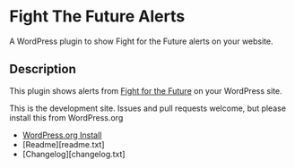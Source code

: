 # Fight The Future Alerts
A WordPress plugin to show Fight for the Future alerts on your website.

## Description

This plugin shows alerts from [Fight for the Future](https://fightforthefuture.org) on your WordPress site.

This is the development site. Issues and pull requests welcome, but please install this from WordPress.org

* [WordPress.org Install](https://wordpress.org/plugins/fftf-alerts/)
* [Readme][readme.txt]
* [Changelog][changelog.txt]